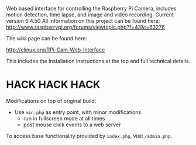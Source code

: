 Web based interface for controlling the Raspberry Pi Camera, includes motion detection, time lapse, and image and video recording.
Current version 6.4.50
All information on this project can be found here: http://www.raspberrypi.org/forums/viewtopic.php?f=43&t=63276

The wiki page can be found here:

http://elinux.org/RPi-Cam-Web-Interface

This includes the installation instructions at the top and full technical details.

# HACK HACK HACK

Modifications on top of original build:

* Use `min.php` as entry point, with minor modifications
  * run in fullscreen mode at all times
  * post mouse click events to a web server

To access base functionality provided by `index.php`, visit `/admin.php`.
